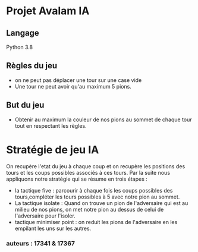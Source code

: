 # Projet Avalam IA
## Langage 
Python 3.8

## Règles du jeu
- on ne peut pas déplacer une tour sur une case vide
- Une tour ne peut avoir qu'au maximum 5 pions.

## But du jeu
- Obtenir au maximum la couleur de nos pions au sommet de chaque tour tout en respectant les règles.

# Stratégie de jeu IA
On recupère l'etat du jeu à chaque coup et on recupère les positions des tours et les coups possibles associés à ces tours. Par la suite nous appliquons notre stratégie qui se résume en trois étapes : 
- la tactique five : parcourir à chaque fois les coups possibles des tours,compléter les tours possibles à 5 avec notre pion au sommet.
- La tactique isolate : Quand on trouve un pion de l'adversaire qui est au milieu de nos pions, on met notre pion au dessus de celui de l'adversaire pour l'isoler.
- tactique minimiser point : on reduit les pions de l'adversaire en les empilant les uns sur les autres.

### auteurs : 17341 & 17367